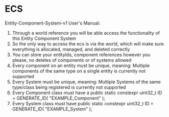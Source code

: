 # ECS
Entity-Component-System-v1
User's Manual:
1. Through a world reference you will be able access the functionality of this Entity Component System
2. So the only way to access the ecs is via the world, which will make sure everything is allocated, managed, and deleted correctly
3. You can store your entityIds, component references however you please, no deletes of components or of systems allowed
4. Every component on an entity must be unique, meaning: Multiple components of the same type on a single entity is currently not supported
5. Every System must be unique, meaning: Multiple Systems of the same type/class being registered is currently not supported
6. Every Component class must have a public static constexpr uint32_t ID = GENERATE_ID( "EXAMPLE_Component" );
7. Every System class must have public static constexpr uint32_t ID = GENERATE_ID( "EXAMPLE_System" );
